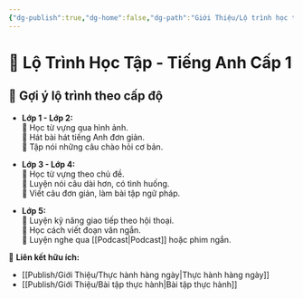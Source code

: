 ```yaml
---
{"dg-publish":true,"dg-home":false,"dg-path":"Giới Thiệu/Lộ trình học tập.md","permalink":"/gioi-thieu/lo-trinh-hoc-tap/","dgPassFrontmatter":true,"updated":"2025-02-02T10:08:08.157+07:00"}
---
```



# 📌 Lộ Trình Học Tập - Tiếng Anh Cấp 1  

## 📅 Gợi ý lộ trình theo cấp độ  
- **Lớp 1 - Lớp 2:**  
  🔹 Học từ vựng qua hình ảnh.  
  🔹 Hát bài hát tiếng Anh đơn giản.  
  🔹 Tập nói những câu chào hỏi cơ bản.  

- **Lớp 3 - Lớp 4:**  
  🔹 Học từ vựng theo chủ đề.  
  🔹 Luyện nói câu dài hơn, có tình huống.  
  🔹 Viết câu đơn giản, làm bài tập ngữ pháp.  

- **Lớp 5:**  
  🔹 Luyện kỹ năng giao tiếp theo hội thoại.  
  🔹 Học cách viết đoạn văn ngắn.  
  🔹 Luyện nghe qua [[Podcast\|Podcast]] hoặc phim ngắn.  

📌 **Liên kết hữu ích:**  
- [[Publish/Giới Thiệu/Thực hành hàng ngày\|Thực hành hàng ngày]]  
- [[Publish/Giới Thiệu/Bài tập thực hành\|Bài tập thực hành]]  
